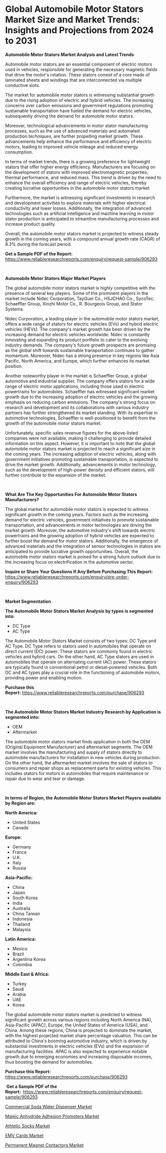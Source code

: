 <p><h1>Global Automobile Motor Stators Market Size and Market Trends: Insights and Projections from 2024 to 2031</h1></p><p><strong>Automobile Motor Stators Market Analysis and Latest Trends</strong></p>
<p><p>Automobile motor stators are an essential component of electric motors used in vehicles, responsible for generating the necessary magnetic fields that drive the motor's rotation. These stators consist of a core made of laminated sheets and windings that are interconnected via multiple conductive slots.</p><p>The market for automobile motor stators is witnessing substantial growth due to the rising adoption of electric and hybrid vehicles. The increasing concerns over carbon emissions and government regulations promoting sustainable transportation have fueled the demand for electric vehicles, subsequently driving the demand for automobile motor stators.</p><p>Moreover, technological advancements in motor stator manufacturing processes, such as the use of advanced materials and automated production techniques, are further propelling market growth. These advancements help enhance the performance and efficiency of electric motors, leading to improved vehicle mileage and reduced energy consumption.</p><p>In terms of market trends, there is a growing preference for lightweight stators that offer higher energy efficiency. Manufacturers are focusing on the development of stators with improved electromagnetic properties, thermal performance, and reduced mass. This trend is driven by the need to enhance the overall efficiency and range of electric vehicles, thereby creating lucrative opportunities in the automobile motor stators market.</p><p>Furthermore, the market is witnessing significant investments in research and development activities to explore materials with higher electrical conductivity and lower losses. Additionally, the integration of advanced technologies such as artificial intelligence and machine learning in motor stator production is anticipated to streamline manufacturing processes and increase product quality.</p><p>Overall, the automobile motor stators market is projected to witness steady growth in the coming years, with a compound annual growth rate (CAGR) of 8.3% during the forecast period.</p></p>
<p><strong>Get a Sample PDF of the Report:&nbsp;</strong> <a href="https://www.reliableresearchreports.com/enquiry/request-sample/906293">https://www.reliableresearchreports.com/enquiry/request-sample/906293</a></p>
<p>&nbsp;</p>
<p><strong>Automobile Motor Stators Major Market Players</strong></p>
<p><p>The global automobile motor stators market is highly competitive with the presence of several key players. Some of the prominent players in the market include Nidec Corporation, TayGuei Co., HSJCHAO Co., SycoTec, Schaeffler Group, Xinzhi Motor Co., R. Bourgeois Group, and Stator Systems.</p><p>Nidec Corporation, a leading player in the automobile motor stators market, offers a wide range of stators for electric vehicles (EVs) and hybrid electric vehicles (HEVs). The company's market growth has been driven by the increasing demand for electric vehicles worldwide. Nidec is constantly innovating and expanding its product portfolio to cater to the evolving industry demands. The company's future growth prospects are promising as the global shift towards sustainable transportation continues to gather momentum. Moreover, Nidec has a strong presence in key regions like Asia Pacific, North America, and Europe, which further enhances its market position.</p><p>Another noteworthy player in the market is Schaeffler Group, a global automotive and industrial supplier. The company offers stators for a wide range of electric motor applications, including those used in electric powertrains for automobiles. Schaeffler has witnessed significant market growth due to the increasing adoption of electric vehicles and the growing emphasis on reducing carbon emissions. The company's strong focus on research and development and its collaborations with various industry partners has further strengthened its market standing. With its expertise in automotive technologies, Schaeffler is well-positioned to benefit from the growth of the automobile motor stators market.</p><p>Unfortunately, specific sales revenue figures for the above-listed companies were not available, making it challenging to provide detailed information on this aspect. However, it is important to note that the global automobile motor stators market is projected to reach a significant size in the coming years. The increasing adoption of electric vehicles, along with government initiatives promoting sustainable transportation, is expected to drive the market growth. Additionally, advancements in motor technology, such as the development of high-power density and efficient stators, will further contribute to the expansion of the market.</p></p>
<p>&nbsp;</p>
<p><strong>What Are The Key Opportunities For Automobile Motor Stators Manufacturers?</strong></p>
<p><p>The global market for automobile motor stators is expected to witness significant growth in the coming years. Factors such as the increasing demand for electric vehicles, government initiatives to promote sustainable transportation, and advancements in motor technologies are driving the market growth. Moreover, the automotive industry's shift towards electric powertrains and the growing adoption of hybrid vehicles are expected to further boost the demand for motor stators. Additionally, the emergence of advanced materials and the integration of sensor technologies in stators are anticipated to provide lucrative growth opportunities. Overall, the automobile motor stators market is poised for a strong future outlook due to the increasing focus on electrification in the automotive sector.</p></p>
<p><strong>Inquire or Share Your Questions If Any Before Purchasing This Report:</strong> <a href="https://www.reliableresearchreports.com/enquiry/pre-order-enquiry/906293">https://www.reliableresearchreports.com/enquiry/pre-order-enquiry/906293</a></p>
<p>&nbsp;</p>
<p><strong>Market Segmentation</strong></p>
<p><strong>The Automobile Motor Stators Market Analysis by types is segmented into:</strong></p>
<p><ul><li>DC Type</li><li>AC Type</li></ul></p>
<p><p>The Automobile Motor Stators Market consists of two types: DC Type and AC Type. DC Type refers to stators used in automobiles that operate on direct current (DC) power. These stators are commonly found in electric vehicles and hybrid cars. On the other hand, AC Type stators are used in automobiles that operate on alternating current (AC) power. These stators are typically found in conventional petrol or diesel-powered vehicles. Both DC and AC types play a crucial role in the functioning of automobile motors, providing power and enabling motion.</p></p>
<p><strong>Purchase this Report:&nbsp;</strong><a href="https://www.reliableresearchreports.com/purchase/906293">https://www.reliableresearchreports.com/purchase/906293</a></p>
<p>&nbsp;</p>
<p><strong>The Automobile Motor Stators Market Industry Research by Application is segmented into:</strong></p>
<p><ul><li>OEM</li><li>Aftermarket</li></ul></p>
<p><p>The automobile motor stators market finds application in both the OEM (Original Equipment Manufacturer) and aftermarket segments. The OEM market involves the manufacturing and supply of stators directly to automobile manufacturers for installation in new vehicles during production. On the other hand, the aftermarket market involves the sale of stators to consumers and repair shops as replacement parts for existing vehicles. This includes stators for motors in automobiles that require maintenance or repair due to wear and tear or damage.</p></p>
<p>&nbsp;</p>
<p><strong>In terms of Region, the Automobile Motor Stators Market Players available by Region are:</strong></p>
<p>
    <p> <strong> North America: </strong>
        <ul>
            <li>United States</li>
            <li>Canada</li>
        </ul>
        </p> 
    <p> <strong> Europe: </strong>
        <ul>
            <li>Germany</li>
            <li>France</li>
            <li>U.K.</li>
            <li>Italy</li>
            <li>Russia</li>
        </ul>
        </p> 
    <p> <strong> Asia-Pacific: </strong>
        <ul>
            <li>China</li>
            <li>Japan</li>
            <li>South Korea</li>
            <li>India</li>
            <li>Australia</li>
            <li>China Taiwan</li>
            <li>Indonesia</li>
            <li>Thailand</li>
            <li>Malaysia</li>
        </ul>
        </p> 
    <p> <strong> Latin America: </strong>
        <ul>
            <li>Mexico</li>
            <li>Brazil</li>
            <li>Argentina Korea</li>
            <li>Colombia</li>
        </ul>
        </p> 
    <p> <strong> Middle East & Africa: </strong>
        <ul>
            <li>Turkey</li>
            <li>Saudi</li>
            <li>Arabia</li>
            <li>UAE</li>
            <li>Korea</li>
        </ul>
    </p>
    </p>
<p><p>The global automobile motor stators market is predicted to witness significant growth across various regions including North America (NA), Asia-Pacific (APAC), Europe, the United States of America (USA), and China. Among these regions, China is projected to dominate the market, with the highest projected market share percentage valuation. This can be attributed to China's booming automotive industry, which is driven by substantial investments in electric vehicles (EVs) and the expansion of manufacturing facilities. APAC is also expected to experience notable growth due to emerging economies and increasing disposable incomes, thus boosting the demand for automobiles.</p></p>
<p><strong>Purchase this Report: </strong><a href="https://www.reliableresearchreports.com/purchase/906293">https://www.reliableresearchreports.com/purchase/906293</a></p>
<p>&nbsp;<strong>Get a Sample PDF of the Report:&nbsp;&nbsp;</strong><a href="https://www.reliableresearchreports.com/enquiry/request-sample/906293">https://www.reliableresearchreports.com/enquiry/request-sample/906293</a></p>
<p><strong></strong></p>
<p><p><a href="https://medium.com/@arnisaleka1951/analyzing-commercial-soda-water-dispenser-market-global-industry-perspective-and-forecast-2024-to-a57f477b6564">Commercial Soda Water Dispenser Market</a></p><p><a href="https://github.com/Sherrillcrooksxa8i18ucf2m/Market-Research-Report-List-1/blob/main/maleic-anhydride-adhesion-promoters-market.md">Maleic Anhydride Adhesion Promoters Market</a></p><p><a href="https://medium.com/@arnisaleka1951/athletic-socks-market-competitive-analysis-market-trends-and-forecast-to-2031-18c6ce9edc24">Athletic Socks Market</a></p><p><a href="https://medium.com/@caligoldner/emv-cards-market-research-report-its-history-and-forecast-2024-to-2031-7f194e87c337">EMV Cards Market</a></p><p><a href="https://github.com/Angelnienowdseej3e45z3p8c/Market-Research-Report-List-1/blob/main/permanent-magnet-contactors-market.md">Permanent Magnet Contactors Market</a></p></p>